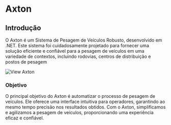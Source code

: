# Axton

## Introdução
O Axton é um Sistema de Pesagem de Veículos Robusto, desenvolvido em .NET. Este sistema foi cuidadosamente projetado para fornecer uma solução eficiente e confiável para a pesagem de veículos em uma variedade de contextos, incluindo rodovias, centros de distribuição e postos de pesagem

<img src="img.jpg" alt="View Axton" />

### Objetivo
O principal objetivo do Axton é automatizar o processo de pesagem de veículos. Ele oferece uma interface intuitiva para operadores, garantindo ao mesmo tempo precisão nos resultados obtidos. Com o Axton, simplificamos e agilizamos a pesagem de veículos, proporcionando uma experiência eficaz e confiável.